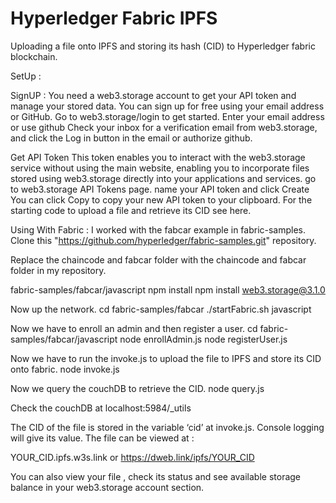 # Hyperledger Fabric IPFS
Uploading a file onto IPFS and storing its hash (CID) to Hyperledger fabric blockchain.

SetUp : 

SignUP : 
You need a web3.storage account to get your API token and manage your stored data. You can sign up for free using your email address or GitHub.
Go to web3.storage/login to get started.
Enter your email address or use github
Check your inbox for a verification email from web3.storage, and click the Log in button in the email or authorize github.

Get API Token
This token enables you to interact with the web3.storage service without using the main website, enabling you to incorporate files stored using web3.storage directly into your applications and services.
go to web3.storage API Tokens page.
name your API token and click Create
You can click Copy to copy your new API token to your clipboard.
For the starting code to upload a file and retrieve its CID see here.


Using With Fabric : 
I worked with the fabcar example in fabric-samples.
Clone this "https://github.com/hyperledger/fabric-samples.git" repository.


Replace the chaincode and fabcar folder with the chaincode and fabcar folder in my repository.



fabric-samples/fabcar/javascript 
npm install 
npm install web3.storage@3.1.0



Now up the network.
cd fabric-samples/fabcar 
./startFabric.sh javascript

Now we have to enroll an admin and then register a user.
cd fabric-samples/fabcar/javascript
node enrollAdmin.js
node registerUser.js

Now we have to run the invoke.js to upload the file to IPFS and store its CID onto fabric.
node invoke.js

Now we query the couchDB to retrieve the CID.
node query.js

Check the couchDB at localhost:5984/_utils


The CID of the file is stored in the variable ‘cid’ at invoke.js. Console logging will give its value. The file can be viewed at : 

YOUR_CID.ipfs.w3s.link        or 
 https://dweb.link/ipfs/YOUR_CID

You can also view your file , check its status and see available storage balance in your web3.storage account section.
